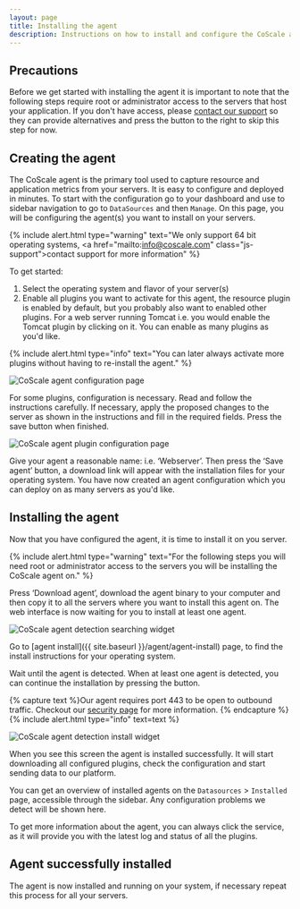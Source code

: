 ```yaml
---
layout: page
title: Installing the agent
description: Instructions on how to install and configure the CoScale agent.
---
```


## Precautions
Before we get started with installing the agent it is important to note that the following steps require root or administrator access to the servers that host your application. If you don't have access, please <a href="mailto:info@coscale.com" class="js-support">contact our support</a> so they can provide alternatives and press the button to the right to skip this step for now.

## Creating the agent
The CoScale agent is the primary tool used to capture resource and application metrics from your servers. It is easy to configure and deployed in minutes. To start with the configuration go to your dashboard and use to sidebar navigation to go to `DataSources` and then `Manage`. On this page, you will be configuring the agent(s) you want to install on your servers.

{% include alert.html type="warning" text="We only support 64 bit operating systems, <a href=\"mailto:info@coscale.com\" class=\"js-support\">contact support</a> for more information" %}


To get started:

1. Select the operating system and flavor of your server(s)
2. Enable all plugins you want to activate for this agent, the resource plugin is enabled by default, but you probably also want to enabled other plugins. For a web server running Tomcat i.e. you would enable the Tomcat plugin by clicking on it. You can enable as many plugins as you'd like.

{% include alert.html type="info" text="You can later always activate more plugins without having to re-install the agent." %}


<p class="text-center"><img class="img-responsive" src="{{ site.baseurl }}/gfx/getting-started/install-agent/agent_configuration.png" alt="CoScale agent configuration page" /></p>

For some plugins, configuration is necessary. Read and follow the instructions carefully.
If necessary, apply the proposed changes to the server as shown in the instructions and fill in the required fields. Press the save button when finished.

<p class="text-center"><img class="img-responsive" src="{{ site.baseurl }}/gfx/getting-started/install-agent/plugin_configuration.png" alt="CoScale agent plugin configuration page" /></p>
Give your agent a reasonable name: i.e. ‘Webserver’. Then press the ‘Save agent’ button, a download link will appear with the installation files for your operating system. You have now created an agent configuration which you can deploy on as many servers as you'd like.

## Installing the agent

Now that you have configured the agent, it is time to install it on you server.

{% include alert.html type="warning" text="For the following steps you will need root or administrator access to the servers you will be installing the CoScale agent on." %}


Press ‘Download agent’, download the agent binary to your computer and then copy it to all the servers where you want to install this agent on. The web interface is now waiting for you to install at least one agent.

<p class="text-center"><img src="{{ site.baseurl }}/gfx/getting-started/install-agent/agent_detection_searching.png" alt="CoScale agent detection searching widget" /></p>

Go to [agent install]({{ site.baseurl }}/agent/agent-install) page, to find the install instructions for your operating system.

Wait until the agent is detected. When at least one agent is detected, you can continue the installation by pressing the button.

{% capture text %}Our agent requires port 443 to be open to outbound traffic. Checkout our <a href="{{ site.baseurl }}/advanced/security/">security page</a> for more information. {% endcapture %}
{% include alert.html type="info" text=text %}

<p class="text-center"><img src="{{ site.baseurl }}/gfx/getting-started/install-agent/agent_detection_install.png" alt="CoScale agent detection install widget" /></p>

When you see this screen the agent is installed successfully. It will start downloading all configured plugins, check the configuration and start sending data to our platform.

You can get an overview of installed agents on the `Datasources` > `Installed` page, accessible through the sidebar. Any configuration problems we detect will be shown here.

To get more information about the agent, you can always click the service, as it will provide you with the latest log and status of all the plugins.

## Agent successfully installed

The agent is now installed and running on your system, if necessary repeat this process for all your servers.
